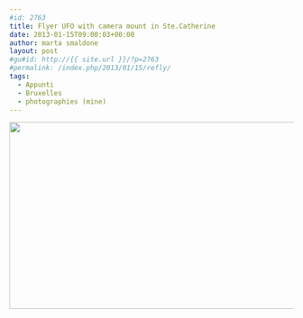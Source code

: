 ```yaml
---
#id: 2763
title: Flyer UFO with camera mount in Ste.Catherine
date: 2013-01-15T09:00:03+00:00
author: marta smaldone
layout: post
#gu#id: http://{{ site.url }}/?p=2763
#permalink: /index.php/2013/01/15/refly/
tags:
  - Appunti
  - Bruxelles
  - photographies (mine)
---
```

<p style="text-align: center;">
  <img class="aligncenter  wp-image-2764" title="refly" src="{{ site.url }}/images/uploads/2013/04/refly.jpg" alt="" width="510" height="332" srcset="{{ site.url }}/images/uploads/2013/04/refly.jpg 567w, {{ site.url }}/images/uploads/2013/04/refly-300x195.jpg 300w" sizes="(max-width: 510px) 100vw, 510px" />
</p>